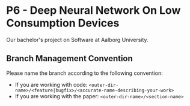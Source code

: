 # P6 - Deep Neural Network On Low Consumption Devices

Our bachelor's project on Software at Aalborg University.

## Branch Management Convention

Please name the branch according to the following convention:

- If you are working with code: `<outer-dir-name>/<feature|bugfix>/<accurate-name-describing-your-work>`
- If you are working with the paper: `<outer-dir-name>/<section-name>`
